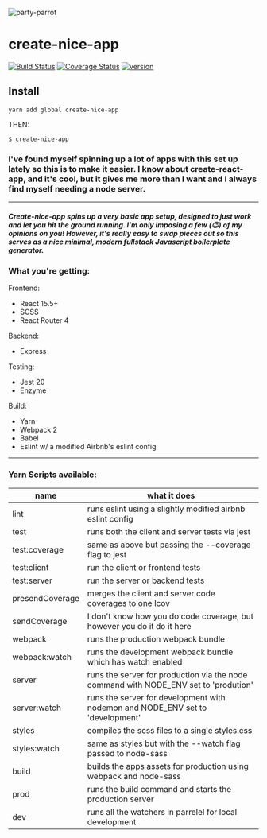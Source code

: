 ![party-parrot](https://media.giphy.com/media/l3q2zVr6cu95nF6O4/giphy.gif)

# create-nice-app
[![Build Status](https://travis-ci.org/brantstuns/create-nice-app.svg?branch=master)](https://travis-ci.org/brantstuns/create-nice-app)
[![Coverage Status](https://coveralls.io/repos/github/brantstuns/create-nice-app/badge.svg?branch=master)](https://coveralls.io/github/brantstuns/create-nice-app?branch=master)
[![version](https://badge.fury.io/js/create-nice-app.svg)](https://badge.fury.io/js/create-nice-app)
## Install
```
yarn add global create-nice-app 
```
THEN:
```
$ create-nice-app
```

### I've found myself spinning up a lot of apps with this set up lately so this is to make it easier. I know about create-react-app, and it's cool, but it gives me more than I want and I always find myself needing a node server. 
---
##### Create-nice-app spins up a very basic app setup, designed to just work and let you hit the ground running. I'm only imposing a few (😉) of my opinions on you! However, it's really easy to swap pieces out so this serves as a nice minimal, modern  fullstack Javascript boilerplate generator.

### What you're getting:
Frontend: 
- React 15.5+
- SCSS
- React Router 4

Backend:
- Express

Testing:
- Jest 20
- Enzyme

Build:
- Yarn
- Webpack 2
- Babel
- Eslint w/ a modified Airbnb's eslint config
---
### Yarn Scripts available: 
| name | what it does | 
| --- | --- |
| lint | runs eslint using a slightly modified airbnb eslint config |
| test | runs both the client and server tests via jest |
| test:coverage | same as above but passing the --coverage flag to jest |
| test:client | run the client or frontend tests |
| test:server | run the server or backend tests |
| presendCoverage | merges the client and server code coverages to one lcov |
| sendCoverage | I don't know how you do code coverage, but however you do it do it here |
| webpack | runs the production webpack bundle |
| webpack:watch | runs the development webpack bundle which has watch enabled |
| server | runs the server for production via the node command with NODE_ENV set to 'prodution' |
| server:watch | runs the server for development with nodemon and NODE_ENV set to 'development' |
| styles | compiles the scss files to a single styles.css |
| styles:watch | same as styles but with the --watch flag passed to node-sass |
| build | builds the apps assets for production using webpack and node-sass |
| prod | runs the build command and starts the production server |
| dev | runs all the watchers in parrelel for local development |
